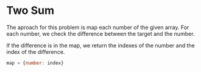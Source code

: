 # Two Sum
The aproach for this problem is map each number of the given array.
For each number, we check the difference between the target and the number.

If the difference is in the map, we return the indexes of the number and the index of the difference.

```javascript
map = {number: index}
```
